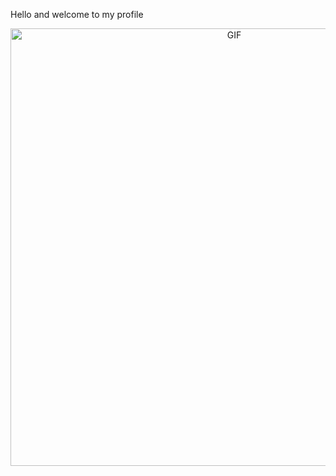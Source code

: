 Hello and welcome to my profile

<div align="center">
<img hight="300" width="700" alt="GIF" align="center" src="https://github.com/Spice57/Assets/blob/200.gif">
</div>
